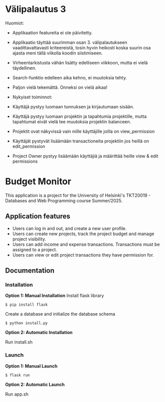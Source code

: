 # Välipalautus 3

Huomiot:

-   Applikaation featureita ei ole päivitetty.
-   Applikaatio täyttää suurimman osan 3. välipalautukseen vaadittavattavasti kriteereistä, tosin hyvin heikosti koska suurin osa ajasta meni tällä viikolla koodin siistimiseen.
-   Virheentarkistusta vähän lisätty edelliseen viikkoon, mutta ei vielä täydellinen.
-   Search-funktio edelleen aika kehno, ei muutoksia tehty.
-   Paljon vielä tekemättä. Onneksi on vielä aikaa!

-   Nykyiset toiminnot:
-   Käyttäjä pystyy luomaan tunnuksen ja kirjautumaan sisään.
-   Käyttäjä pystyy luomaan projektin ja tapahtumia projektille, mutta tapahtumat eivät vielä tee muutoksia projektin balanceen.
-   Projektit ovat näkyvissä vain niille käyttäjille joilla on view_permission
-   Käyttäjät pystyvät lisäämään transactioneita projektiin jos heillä on edit_permission
-   Project Owner pystyy lisäämään käyttäjiä ja määrittää heille view & edit permissions
  
# Budget Monitor

This application is a project for the University of Helsinki's TKT20019 - Databases and Web Programming course Summer/2025.

## Application features

-   Users can log in and out, and create a new user profile.
-   Users can create new projects, track the project budget and manage project visibility.
-   Users can add income and expense transactions. Transactions must be assigned to a project.
-   Users can view or edit project transactions they have permission for.

## Documentation

### Installation

**Option 1: Manual Installation**
Install flask library

```
$ pip install flask
```

Create a database and initialize the database schema

```
$ python install.py
```

**Option 2: Automatic Installation**

Run install.sh

### Launch

**Option 1: Manual Launch**

```
$ flask run
```

**Option 2: Automatic Launch**

Run app.sh
